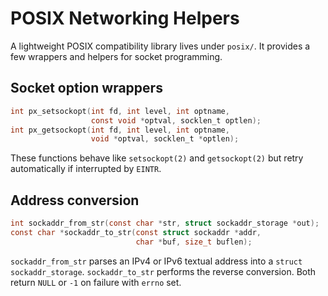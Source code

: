 # POSIX Networking Helpers

A lightweight POSIX compatibility library lives under `posix/`.  It provides
a few wrappers and helpers for socket programming.

## Socket option wrappers

```c
int px_setsockopt(int fd, int level, int optname,
                  const void *optval, socklen_t optlen);
int px_getsockopt(int fd, int level, int optname,
                  void *optval, socklen_t *optlen);
```

These functions behave like `setsockopt(2)` and `getsockopt(2)` but
retry automatically if interrupted by `EINTR`.

## Address conversion

```c
int sockaddr_from_str(const char *str, struct sockaddr_storage *out);
const char *sockaddr_to_str(const struct sockaddr *addr,
                            char *buf, size_t buflen);
```

`sockaddr_from_str` parses an IPv4 or IPv6 textual address into a
`struct sockaddr_storage`.  `sockaddr_to_str` performs the reverse
conversion.  Both return `NULL` or `-1` on failure with `errno` set.
